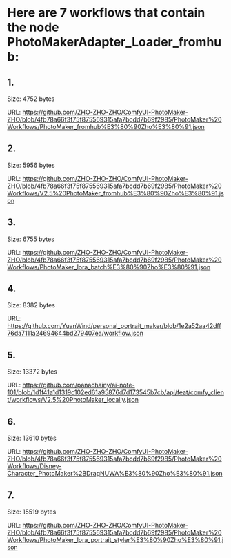 # Here are 7 workflows that contain the node PhotoMakerAdapter_Loader_fromhub:

## 1. 

Size: 4752 bytes

URL: https://github.com/ZHO-ZHO-ZHO/ComfyUI-PhotoMaker-ZHO/blob/4fb78a66f3f75f875569315afa7bcdd7b69f2985/PhotoMaker%20Workflows/PhotoMaker_fromhub%E3%80%90Zho%E3%80%91.json

## 2. 

Size: 5956 bytes

URL: https://github.com/ZHO-ZHO-ZHO/ComfyUI-PhotoMaker-ZHO/blob/4fb78a66f3f75f875569315afa7bcdd7b69f2985/PhotoMaker%20Workflows/V2.5%20PhotoMaker_fromhub%E3%80%90Zho%E3%80%91.json

## 3. 

Size: 6755 bytes

URL: https://github.com/ZHO-ZHO-ZHO/ComfyUI-PhotoMaker-ZHO/blob/4fb78a66f3f75f875569315afa7bcdd7b69f2985/PhotoMaker%20Workflows/PhotoMaker_lora_batch%E3%80%90Zho%E3%80%91.json

## 4. 

Size: 8382 bytes

URL: https://github.com/YuanWind/personal_portrait_maker/blob/1e2a52aa42dff76da7111a24694644bd279407ea/workflow.json

## 5. 

Size: 13372 bytes

URL: https://github.com/panachainy/ai-note-101/blob/1d1f41a1d1319c102ed61a95876d7d173545b7cb/api/feat/comfy_client/workflows/V2.5%20PhotoMaker_locally.json

## 6. 

Size: 13610 bytes

URL: https://github.com/ZHO-ZHO-ZHO/ComfyUI-PhotoMaker-ZHO/blob/4fb78a66f3f75f875569315afa7bcdd7b69f2985/PhotoMaker%20Workflows/Disney-Character_PhotoMaker%2BDragNUWA%E3%80%90Zho%E3%80%91.json

## 7. 

Size: 15519 bytes

URL: https://github.com/ZHO-ZHO-ZHO/ComfyUI-PhotoMaker-ZHO/blob/4fb78a66f3f75f875569315afa7bcdd7b69f2985/PhotoMaker%20Workflows/PhotoMaker_lora_portrait_styler%E3%80%90Zho%E3%80%91.json


